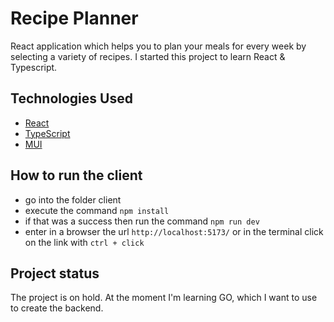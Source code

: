 # Recipe Planner

React application which helps you to plan your meals for every week by selecting a variety of recipes. I started this project to learn React & Typescript.

## Technologies Used
- [React](https://react.dev/)
- [TypeScript](https://www.typescriptlang.org/)
- [MUI](https://mui.com/material-ui/)

## How to run the client

- go into the folder client
- execute the command `npm install`
- if that was a success then run the command `npm run dev`
- enter in a browser the url `http://localhost:5173/` or in the terminal click on the link with `ctrl + click`

## Project status

The project is on hold. At the moment I'm learning GO, which I want to use to create the backend.
